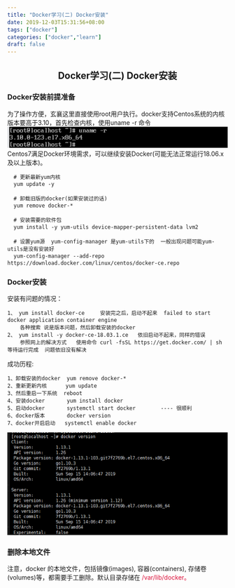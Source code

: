 ```yaml
---
title: "Docker学习(二) Docker安装"
date: 2019-12-03T15:31:56+08:00
tags: ["docker"]
categories: ["docker","learn"]
draft: false
---
```

## <center>Docker学习(二) Docker安装</center>
### Docker安装前提准备
为了操作方便，玄襄这里直接使用root用户执行。docker支持Centos系统的内核版本要高于3.10，首先检查内核，使用uname -r 命令
![内核版本](/images/docker/docker2-1.png)  
Centos7满足Docker环境需求，可以继续安装Docker(可能无法正常运行18.06.x及以上版本)。

```
  # 更新最新yum内核
  yum update -y

  # 卸载旧版的docker(如果安装过的话)
  yum remove docker-*

  # 安装需要的软件包
  yum install -y yum-utils device-mapper-persistent-data lvm2
  
  # 设置yum源  yum-config-manager 是yum-utils下的  一般出现问题可能yum-utils是没有安装好 
  yum-config-manager --add-repo https://download.docker.com/linux/centos/docker-ce.repo

```

### Docker安装

安装有问题的情况：

        
    1、 yum install docker-ce     安装完之后，启动不起来  failed to start docker application container engine
        各种搜索 说是版本问题，然后卸载安装的docker
    2、 yum install -y docker-ce-18.03.1.ce   依旧启动不起来，同样的错误  
        参照网上的解决方式   使用命令 curl -fsSL https://get.docker.com/ | sh  等待运行完成  问题依旧没有解决


成功历程:

    1、卸载安装的docker  yum remove docker-*
    2、重新更新内核      yum update 
    3、然后重启一下系统  reboot
    4、安装docker       yum install docker
    5、启动docker       systemctl start docker        ---- 很顺利
    6、docker版本       docker version
    7、docker开启启动   systemctl enable docker

![docker版本](/images/docker/docker2-2.png)


### 删除本地文件
注意，docker 的本地文件，包括镜像(images), 容器(containers), 存储卷(volumes)等，都需要手工删除。默认目录存储在 <font color=#DC143C>/var/lib/docker。</font>